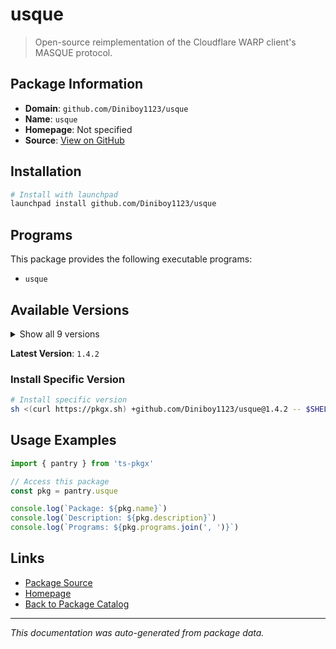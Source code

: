 # usque

> Open-source reimplementation of the Cloudflare WARP client's MASQUE protocol.

## Package Information

- **Domain**: `github.com/Diniboy1123/usque`
- **Name**: `usque`
- **Homepage**: Not specified
- **Source**: [View on GitHub](https://github.com/pkgxdev/pantry/tree/main/projects/github.com/Diniboy1123/usque/package.yml)

## Installation

```bash
# Install with launchpad
launchpad install github.com/Diniboy1123/usque
```

## Programs

This package provides the following executable programs:

- `usque`

## Available Versions

<details>
<summary>Show all 9 versions</summary>

- `1.4.2`, `1.4.1`, `1.4.0`, `1.3.0`, `1.2.1`
- `1.2.0`, `1.1.1`, `1.1.0`, `1.0.4`

</details>

**Latest Version**: `1.4.2`

### Install Specific Version

```bash
# Install specific version
sh <(curl https://pkgx.sh) +github.com/Diniboy1123/usque@1.4.2 -- $SHELL -i
```

## Usage Examples

```typescript
import { pantry } from 'ts-pkgx'

// Access this package
const pkg = pantry.usque

console.log(`Package: ${pkg.name}`)
console.log(`Description: ${pkg.description}`)
console.log(`Programs: ${pkg.programs.join(', ')}`)
```

## Links

- [Package Source](https://github.com/pkgxdev/pantry/tree/main/projects/github.com/Diniboy1123/usque/package.yml)
- [Homepage](#)
- [Back to Package Catalog](../../../package-catalog.md)

---

*This documentation was auto-generated from package data.*
